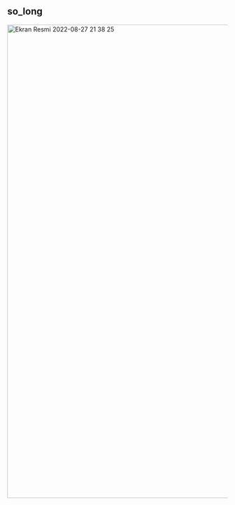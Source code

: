 ## so_long

<img width="1083" alt="Ekran Resmi 2022-08-27 21 38 25" src="https://user-images.githubusercontent.com/73845925/187044222-edb0620a-f027-4d51-8aa0-6499d9af4d21.png">

